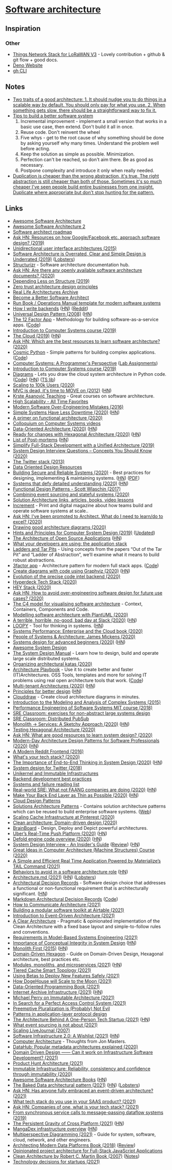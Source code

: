 # [Software architecture](https://en.wikipedia.org/wiki/Software_architecture)

## Inspiration

### Other

- [Things Network Stack for LoRaWAN V3](https://github.com/TheThingsNetwork/lorawan-stack) - Lovely contribution + github & git flow + good docs.
- [Deno Website](https://github.com/denoland/deno_website2)
- [gh CLI](https://github.com/cli/cli)

## Notes

- [Two traits of a good architecture: 1. It should nudge you to do things in a scalable way by default. You should only pay for what you use. 2. When something gets slow, there should be a straightforward way to fix it.](https://twitter.com/dan_abramov/status/1251864460526006273)
- [Tips to build a better software system](https://news.ycombinator.com/item?id=24388753)
  1. Incremental improvement - implement a small version that works in a basic use case, then extend. Don't build it all in once.
  2. Reuse code. Don't reinvent the wheel
  3. Five whys - get to the root cause of why something should be done by asking yourself why many times. Understand the problem well before acting.
  4. Keep the solution as simple as possible. Minimization.
  5. Perfection can't be reached, so don't aim there. Be as good as necessary.
  6. Postpone complexity and introduce it only when really needed.
- [Duplication is cheaper than the wrong abstraction, it's true. The right abstraction is still cheaper than both of those. Sometimes it's so much cheaper I've seen people build entire businesses from one insight. Duplicate where appropriate but don't stop hunting for the pattern.](https://twitter.com/krisajenkins/status/1440260166637658118)

## Links

- [Awesome Software Architecture](https://github.com/mehdihadeli/awesome-software-architecture)
- [Awesome Software Architecture 2](https://github.com/simskij/awesome-software-architecture)
- [Software architect roadmap](https://github.com/AlaaAttya/software-architect-roadmap)
- [Ask HN: Resources on how Google/Facebook etc. approach software design? (2019)](https://news.ycombinator.com/item?id=20039164)
- [Unidirectional user interface architectures (2015)](https://staltz.com/unidirectional-user-interface-architectures.html)
- [Software Architecture is Overrated, Clear and Simple Design is Underrated (2019)](https://blog.pragmaticengineer.com/software-architecture-is-overrated/) ([Lobsters](https://lobste.rs/s/n4vihh/software_architecture_is_overrated))
- [Structurizr](https://structurizr.com/) - Software architecture documentation hub.
- [Ask HN: Are there any openly available software architecture documents? (2020)](https://news.ycombinator.com/item?id=22011743)
- [Depending Less on Structure (2019)](https://lmatteis.github.io/depending-less-on-structure/)
- [Zero trust architecture design principles](https://github.com/ukncsc/zero-trust-architecture)
- [Real Life Architectures Archive](https://www.8bitmen.com/category/real-life-architectures/)
- [Become a Better Software Architect](https://github.com/justinamiller/SoftwareArchitect)
- [Run Book / Operations Manual template for modern software systems](https://github.com/SkeltonThatcher/run-book-template)
- [How I write backends](https://github.com/fpereiro/backendlore) ([HN](https://news.ycombinator.com/item?id=22106482)) ([Reddit](https://www.reddit.com/r/programming/comments/es7uej/how_i_write_backends/))
- [Universal Design Pattern (2008)](http://steve-yegge.blogspot.com/2008/10/universal-design-pattern.html) ([HN](https://news.ycombinator.com/item?id=337746))
- [The 12 Factor App](https://www.12factor.net/) - Methodology for building software-as-a-service apps. ([Code](https://github.com/heroku/12factor))
- [Introduction to Computer Systems course (2019)](https://www.cs.cmu.edu/afs/cs/academic/class/15213-f19/www/)
- [The Cloud (2019)](https://txt.black/~jack/cloud.txt) ([HN](https://news.ycombinator.com/item?id=20639359))
- [Ask HN: Which are the best resources to learn software architecture? (2020)](https://news.ycombinator.com/item?id=22202769)
- [Cosmic Python](https://www.cosmicpython.com/) - Simple patterns for building complex applications. ([Code](https://github.com/cosmicpython/book))
- [Computer Systems: A Programmer's Perspective](https://csapp.cs.cmu.edu/) ([Lab Assignments](http://csapp.cs.cmu.edu/3e/labs.html))
- [Introduction to Computer Systems course (2019)](https://www.cs.cmu.edu/afs/cs.cmu.edu/academic/class/15213-f19/www/schedule.html)
- [Diagrams](https://diagrams.mingrammer.com/) - Lets you draw the cloud system architecture in Python code. ([Code](https://github.com/mingrammer/diagrams)) ([HN](https://news.ycombinator.com/item?id=23154846)) ([TS lib](https://github.com/balles/diagrams-ts))
- [Scaling to 100k Users (2020)](https://alexpareto.com/scalability/systems/2020/02/03/scaling-100k.html)
- [MVC is dead, it's time to MOVE on (2012)](https://cirw.in/blog/time-to-move-on) ([HN](https://news.ycombinator.com/item?id=22357456))
- [Krste Asanović Teaching](https://people.eecs.berkeley.edu/~krste/teaching.html) - Great courses on software architecture.
- [High Scalability - All Time Favorites](http://highscalability.com/all-time-favorites/)
- [Modern Software Over-Engineering Mistakes (2016)](https://medium.com/@rdsubhas/10-modern-software-engineering-mistakes-bc67fbef4fc8)
- [Simple Systems Have Less Downtime (2020)](https://www.gkogan.co/blog/simple-systems/?r=0) ([HN](https://news.ycombinator.com/item?id=22471355))
- [A primer on functional architecture (2020)](https://increment.com/software-architecture/primer-on-functional-architecture/)
- [Colloquium on Computer Systems videos](https://www.youtube.com/playlist?list=PLoROMvodv4rMWw6rRoeSpkiseTHzWj6vu)
- [Data-Oriented Architecture (2020)](https://blog.eyas.sh/2020/03/data-oriented-architecture/) ([HN](https://news.ycombinator.com/item?id=22519974))
- [Ready for changes with Hexagonal Architecture (2020)](https://netflixtechblog.com/ready-for-changes-with-hexagonal-architecture-b315ec967749) ([HN](https://news.ycombinator.com/item?id=22540610))
- [List of Post-mortems](https://github.com/danluu/post-mortems) ([HN](https://news.ycombinator.com/item?id=24743965))
- [Simplify Full-Stack Development with a Unified Architecture (2019)](https://liaison.dev/blog/articles/Simplify-Full-Stack-Development-with-a-Unified-Architecture-187fr1)
- [System Design Interview Questions – Concepts You Should Know (2020)](https://www.freecodecamp.org/news/systems-design-for-interviews/)
- [The Twitter stack (2013)](https://blog.oskarsson.nu/post/40196324612/the-twitter-stack)
- [Data Oriented Design Resources](https://github.com/dbartolini/data-oriented-design)
- [Building Secure and Reliable Systems (2020)](https://landing.google.com/sre/books/) - Best practices for designing, implementing & maintaining systems. ([HN](https://news.ycombinator.com/item?id=22815453)) ([PDF](https://static.googleusercontent.com/media/landing.google.com/en//sre/static/pdf/Building_Secure_and_Reliable_Systems.pdf))
- [Systems that defy detailed understanding (2020)](https://blog.nelhage.com/post/systems-that-defy-understanding/) ([HN](https://news.ycombinator.com/item?id=22833601))
- [Functional Design Patterns - Scott Wlaschin (2017)](https://www.youtube.com/watch?v=srQt1NAHYC0)
- [Combining event sourcing and stateful systems (2020)](https://stitcher.io/blog/combining-event-sourcing-and-stateful-systems)
- [Solution Architecture links, articles, books, video lessons](https://github.com/unlight/solution-architecture)
- [Increment](https://increment.com/) - Print and digital magazine about how teams build and operate software systems at scale..
- [Ask HN: I've been promoted to Architect. What do I need to learn/do to excel? (2020)](https://news.ycombinator.com/item?id=23152092)
- [Drawing good architecture diagrams (2020)](https://www.ncsc.gov.uk/blog-post/drawing-good-architecture-diagrams)
- [Hints and Principles for Computer System Design (2019)](https://www.microsoft.com/en-us/research/publication/hints-and-principles-for-computer-system-design-3/) ([Updated](https://www.dropbox.com/sh/4cex542zznbjh7b/AADM59pqAb9YBy4eeT1uw0t8a?dl=0&preview=Hints+190+full.pdf))
- [The Architecture of Open Source Applications](https://aosabook.org/en/index.html) ([HN](https://news.ycombinator.com/item?id=24332485))
- [What your developers are using: the application stack](https://technically.dev/posts/what-your-developers-are-using.html)
- [Ladders and Tar Pits](https://yak.sh/ladders/) - Using concepts from the papers “Out of the Tar Pit” and “Ladder of Abstraction”, we’ll examine what it means to build robust abstractions.
- [3factor app](https://3factor.app/) - Architecture pattern for modern full stack apps. ([Code](https://github.com/hasura/3factor))
- [Create diagrams with code using Graphviz (2020)](https://ncona.com/2020/06/create-diagrams-with-code-using-graphviz/) ([HN](https://news.ycombinator.com/item?id=23475225))
- [Evolution of the precise code intel backend (2020)](https://about.sourcegraph.com/blog/evolution-of-the-precise-code-intel-backend)
- [Hyperdeck Tech Stack (2020)](https://blog.hyperdeck.io/posts/2020-6-15-the-hyperdeck-tech-stack.html)
- [HEY Stack (2020)](https://twitter.com/dhh/status/1275901955995385856)
- [Ask HN: How to avoid over-engineering software design for future use cases? (2020)](https://news.ycombinator.com/item?id=23612415)
- [The C4 model for visualising software architecture](https://c4model.com/) - Context, Containers, Components and Code.
- [Modelling software architecture with PlantUML (2020)](https://dev.to/simonbrown/modelling-software-architecture-with-plantuml-56fc)
- [A terrible, horrible, no-good, bad day at Slack (2020)](https://slack.engineering/a-terrible-horrible-no-good-very-bad-day-at-slack-dfe05b485f82) ([HN](https://news.ycombinator.com/item?id=23755843))
- [LOOPY](https://ncase.me/loopy/) - Tool for thinking in systems. ([HN](https://news.ycombinator.com/item?id=23765297))
- [Systems Performance: Enterprise and the Cloud book (2020)](http://www.brendangregg.com/blog/2020-07-15/systems-performance-2nd-edition.html)
- [People of Systems & Architecture: James Mickens (2020)](https://www.sigops.org/2020/people-of-systems-architecture-james-mickens/)
- [Systems design for advanced beginners (2020)](https://robertheaton.com/2020/04/06/systems-design-for-advanced-beginners/) ([HN](https://news.ycombinator.com/item?id=23904000))
- [Awesome System Design](https://github.com/madd86/awesome-system-design)
- [The System Design Manual](https://systemdesignmanual.com/) - Learn how to design, build and operate large scale distributed systems.
- [Organizing architectural katas (2020)](https://nelis.boucke.be/post/architectural-katas/)
- [Architecture Playbook](https://nocomplexity.com/documents/arplaybook/introduction.html) - Use it to create better and faster (IT)Architectures. OSS Tools, templates and more for solving IT problems using real open architecture tools that work. ([Code](https://github.com/nocomplexity/ArchitecturePlaybook))
- [Multi-tenant Architectures (2020)](https://blog.codonomics.com/2020/08/multi-tenant-architectures.html) ([HN](https://news.ycombinator.com/item?id=24324142))
- [Principles for better design](https://reflexio.debec.eu/principles-for-better-design) ([HN](https://news.ycombinator.com/item?id=24388753))
- [Clouddraw](https://clouddraw.app/) - Create cloud architecture diagrams in minutes.
- [Introduction to the Modeling and Analysis of Complex Systems (2015)](https://textbooks.opensuny.org/introduction-to-the-modeling-and-analysis-of-complex-systems/)
- [Performance Engineering of Software Systems MIT course (2018)](https://ocw.mit.edu/courses/electrical-engineering-and-computer-science/6-172-performance-engineering-of-software-systems-fall-2018/lecture-videos/index.htm)
- [SRE Classroom: exercises for non-abstract large systems design](https://cloud.google.com/blog/products/devops-sre/join-sre-classroom-nalsd-workshops)
- [SRE Classroom: Distributed PubSub](https://landing.google.com/sre/resources/practicesandprocesses/sre-classroom/)
- [Monolith -> Services: A Sketchy Approach (2020)](https://medium.com/@kentbeck_7670/monolith-services-theory-practice-617e4546a879) ([HN](https://news.ycombinator.com/item?id=24690947))
- [Testing Hexagonal Architecture (2020)](https://blog.sulami.xyz/posts/testing-hexagonal-architecture/)
- [Ask HN: What are good resources to learn system design? (2020)](https://news.ycombinator.com/item?id=24762734)
- [Modern-Day Architecture Design Patterns for Software Professionals (2020)](https://medium.com/better-programming/modern-day-architecture-design-patterns-for-software-professionals-9056ee1ed977) ([HN](https://news.ycombinator.com/item?id=24762637))
- [A Modern Reddit Frontend (2016)](http://thejacklawson.com/2016/09/reddit-frontend/index.html)
- [What's your tech stack? (2020)](https://twitter.com/IndieHackers/status/1318199727146622977)
- [The Importance of End-to-End Thinking in System Design (2020)](https://www.sigarch.org/the-importance-of-end-to-end-thinking-in-system-design/) ([HN](https://news.ycombinator.com/item?id=24849216))
- [System design for Twitter (2018)](https://medium.com/@narengowda/system-design-for-twitter-e737284afc95)
- [Unikernel and Immutable Infrastructures](https://github.com/cetic/unikernels)
- [Backend development best practices](https://github.com/futurice/backend-best-practices)
- [Systems and failure reading list](https://github.com/lorin/systems-reading)
- [Real-world SRE: What not FAANG companies are doing (2020)](https://sreteams.substack.com/p/hash) ([HN](https://news.ycombinator.com/item?id=24929710))
- [Make Your Back End Layer as Thin as Possible (2020)](https://kartick.substack.com/p/make-your-backend-layer-as-thin-as) ([HN](https://news.ycombinator.com/item?id=25101820))
- [Cloud Design Patterns](https://docs.microsoft.com/en-us/azure/architecture/patterns/)
- [Solutions Architecture Patterns](https://github.com/chanakaudaya/solutions-architecture-patterns) - Contains solution architecture patterns which can be reused to build enterprise software systems. ([Web](https://chanakaudaya.github.io/solutions-architecture-patterns/))
- [Scaling Cache Infrastructure at Pinterest (2020)](https://medium.com/pinterest-engineering/scaling-cache-infrastructure-at-pinterest-422d6d294ece)
- [Clean architecture: Domain-driven design (2020)](https://ddimitrov.dev/2020/12/13/domain-driven-design-and-clean-architecture/)
- [BrainBoard](https://www.brainboard.co/) - Design, Deploy and Depict powerful architectures.
- [Uber’s Real-Time Push Platform (2020)](https://eng.uber.com/real-time-push-platform/) ([HN](https://news.ycombinator.com/item?id=25592127))
- [Defold engine code overview (2020)](https://defold.com/2020/12/27/engine-overview-pt1/) ([HN](https://news.ycombinator.com/item?id=25569224))
- [System Design Interview - An Insider's Guide](https://courses.systeminterview.com/courses/system-design-interview-an-insider-s-guide) ([Review](https://blog.pragmaticengineer.com/system-design-interview-an-insiders-guide-review/)) ([HN](https://news.ycombinator.com/item?id=25647025))
- [Great Ideas in Computer Architecture (Machine Structures) Course (2020)](https://cs61c.org/fa20/)
- [A Simple and Efficient Real Time Application Powered by Materialize’s TAIL Command (2021)](https://materialize.com/a-simple-and-efficient-real-time-application-powered-by-materializes-tail-command/)
- [Behaviors to avoid in a software architecture role](https://www.danielwatts.info/post/7-behaviours-to-avoid-software-architect/) ([HN](https://news.ycombinator.com/item?id=26002543))
- [Architecture.md (2021)](https://matklad.github.io//2021/02/06/ARCHITECTURE.md.html) ([HN](https://news.ycombinator.com/item?id=26048784)) ([Lobsters](https://lobste.rs/s/tcqizo/architecture_md))
- [Architectural Decision Records](https://adr.github.io/) - Software design choice that addresses a functional or non-functional requirement that is architecturally significant. ([HN](https://news.ycombinator.com/item?id=26053498))
- [Markdown Architectural Decision Records](https://adr.github.io/madr/) ([Code](https://github.com/adr/madr))
- [How to Communicate Architecture (2021)](http://beza1e1.tuxen.de/communicate_architecture.html)
- [Building a modular software toolkit at Airtable (2021)](https://medium.com/airtable-eng/building-a-modular-software-toolkit-ce4efd06e75c)
- [Introduction to Event-Driven Architecture (2021)](https://medium.com/microservicegeeks/introduction-to-event-driven-architecture-e94ef442d824)
- [A Clear Architecture](https://github.com/jkphl/clear-architecture) - Pragmatic & opinionated implementation of the Clean Architecture with a fixed base layout and simple-to-follow rules and conventions.
- [Requirements in Model-Based Systems Engineering (2021)](https://insights.sei.cmu.edu/sei_blog/2021/02/requirements-in-model-based-systems-engineering-mbse.html)
- [Importance of Conceptual Integrity in System Design](https://wiki.c2.com/?ConceptualIntegrity) ([HN](https://news.ycombinator.com/item?id=26211582))
- [Monolith First (2015)](https://martinfowler.com/bliki/MonolithFirst.html) ([HN](https://news.ycombinator.com/item?id=26190584))
- [Domain-Driven Hexagon](https://github.com/Sairyss/domain-driven-hexagon) - Guide on Domain-Driven Design, Hexagonal architecture, best practices etc.
- [Modules, monoliths, and microservices (2021)](https://tailscale.com/blog/modules-monoliths-and-microservices/) ([HN](https://news.ycombinator.com/item?id=26247052))
- [Tiered Cache Smart Topology (2021)](https://blog.cloudflare.com/tiered-cache-smart-topology/)
- [Using Betas to Deploy New Features Safely (2021)](https://shopify.engineering/using-betas-to-deploy-new-features-safely)
- [How DogeHouse will Scale to the Moon (2021)](https://www.youtube.com/watch?v=8YJqB4pNNgs)
- [Data-Oriented Programming Book (2021)](https://www.manning.com/books/data-oriented-programming)
- [Internet Archive Infrastructure (2021)](https://archive.org/details/jonah-edwards-presentation) ([HN](https://news.ycombinator.com/item?id=26300191))
- [Michael Perry on Immutable Architecture (2021)](https://www.se-radio.net/2021/02/episode-447-michael-perry-on-immutable-architecture/)
- [In Search for a Perfect Access Control System (2021)](https://goteleport.com/blog/access-controls/)
- [Preemptive Pluralization is (Probably) Not Evil](https://www.swyx.io/preemptive-pluralization/)
- [Patterns in application-layer protocol design](https://www.devever.net/~hl/applayer)
- [The Architecture Behind A One-Person Tech Startup (2021)](https://anthonynsimon.com/blog/one-man-saas-architecture/) ([HN](https://news.ycombinator.com/item?id=26737771))
- [What event sourcing is not about (2021)](https://stitcher.io/blog/what-event-sourcing-is-not-about)
- [Scaling LiveJournal (2007)](https://www.youtube.com/watch?v=zHXoDB07Iwg)
- [Software Infrastructure 2.0: A Wishlist (2021)](https://erikbern.com/2021/04/19/software-infrastructure-2.0-a-wishlist.html) ([HN](https://news.ycombinator.com/item?id=26869050))
- [Computer Architecture](https://comparch.org/) - Thoughts from Jon Masters.
- [DataHub: Popular metadata architectures explained (2020)](https://engineering.linkedin.com/blog/2020/datahub-popular-metadata-architectures-explained)
- [Domain Driven Design —— Can it work on Infrastructure Software Development? (2021)](https://longfangsong.github.io/2021/01/04/Domain-Driven-Design-%E2%80%94%E2%80%94-Can-it-work-on-Infrastructure-Software-Development/)
- [Product Hunt Architecture (2021)](https://blog.rstankov.com/product-hunt-architecture/)
- [Immutable Infrastructure: Reliability, consistency and confidence through immutability (2020)](https://medium.com/the-cloud-architect/immutable-infrastructure-21f6613e7a23)
- [Awesome Software Architecture Books](https://github.com/mhadidg/software-architecture-books) ([HN](https://news.ycombinator.com/item?id=27683966))
- [The Baked Data architectural pattern (2021)](https://simonwillison.net/2021/Jul/28/baked-data/) ([HN](https://news.ycombinator.com/item?id=27994393)) ([Lobsters](https://lobste.rs/s/lgvhbg/baked_data_architectural_pattern))
- [Ask HN: Has anyone fully embraced an event-driven architecture? (2021)](https://news.ycombinator.com/item?id=28034882)
- [What tech stack do you use in your SAAS product? (2021)](https://www.reddit.com/r/SaaS/comments/p60ws5/what_tech_stack_do_you_use_in_your_saas_product/)
- [Ask HN: Companies of one, what is your tech stack? (2021)](https://news.ycombinator.com/item?id=28299053)
- [From synchronous service calls to message-passing dataflow systems (2019)](https://www.rodrigoaraujo.me/posts/from-synchronous-service-calls-to-message-passing-dataflow-systems/)
- [The Persistent Gravity of Cross Platform (2021)](https://allenpike.com/2021/gravity-of-cross-platform-apps) ([HN](https://news.ycombinator.com/item?id=28390732))
- [MangaDex infrastructure overview](https://mangadex.dev/mangadex-v5-infrastructure-overview/) ([HN](https://news.ycombinator.com/item?id=28440742))
- [Multiperspective Diagramming (2021)](https://blog.ilograph.com/posts/multiperspective-diagramming-guide/) - Guide for system, software, cloud, network, and other engineers.
- [Architecting Modern Data Platforms Book (2018)](https://www.oreilly.com/library/view/architecting-modern-data/9781491969267/) ([Review](https://tech.marksblogg.com/architecting-modern-data-platforms-book-review.html))
- [Opinionated project architecture for Full-Stack JavaScript Applications](https://github.com/atulmy/fullstack-javascript-architecture)
- [Clean Architecture by Robert C. Martin Book (2007)](https://www.goodreads.com/book/show/18043011-clean-architecture) ([Notes](https://github.com/preslavmihaylov/booknotes/tree/master/architecture/clean-architecture))
- [Technology decisions for startups (2021)](https://davidkell.substack.com/p/technology-decisions-for-startups)
